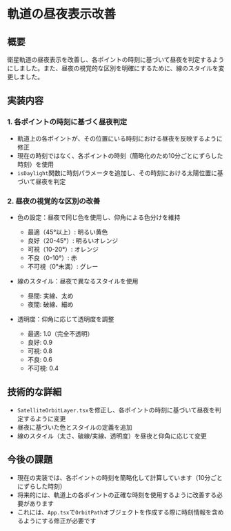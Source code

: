 # 軌道の昼夜表示改善

## 概要

衛星軌道の昼夜表示を改善し、各ポイントの時刻に基づいて昼夜を判定するようにしました。また、昼夜の視覚的な区別を明確にするために、線のスタイルを変更しました。

## 実装内容

### 1. 各ポイントの時刻に基づく昼夜判定

- 軌道上の各ポイントが、その位置にいる時刻における昼夜を反映するように修正
- 現在の時刻ではなく、各ポイントの時刻（簡略化のため10分ごとにずらした時刻）を使用
- `isDaylight`関数に時刻パラメータを追加し、その時刻における太陽位置に基づいて昼夜を判定

### 2. 昼夜の視覚的な区別の改善

- 色の設定：昼夜で同じ色を使用し、仰角による色分けを維持
  - 最適（45°以上）: 明るい黄色
  - 良好（20-45°）: 明るいオレンジ
  - 可視（10-20°）: オレンジ
  - 不良（0-10°）: 赤
  - 不可視（0°未満）: グレー

- 線のスタイル：昼夜で異なるスタイルを使用
  - 昼間: 実線、太め
  - 夜間: 破線、細め

- 透明度：仰角に応じて透明度を調整
  - 最適: 1.0（完全不透明）
  - 良好: 0.9
  - 可視: 0.8
  - 不良: 0.6
  - 不可視: 0.4

## 技術的な詳細

- `SatelliteOrbitLayer.tsx`を修正し、各ポイントの時刻に基づいて昼夜を判定するように変更
- 昼夜に基づいた色とスタイルの定義を追加
- 線のスタイル（太さ、破線/実線、透明度）を昼夜と仰角に応じて変更

## 今後の課題

- 現在の実装では、各ポイントの時刻を簡略化して計算しています（10分ごとにずらした時刻）
- 将来的には、軌道上の各ポイントの正確な時刻を使用するように改善する必要があります
- これには、`App.tsx`で`OrbitPath`オブジェクトを作成する際に時刻情報を含めるようにする修正が必要です
